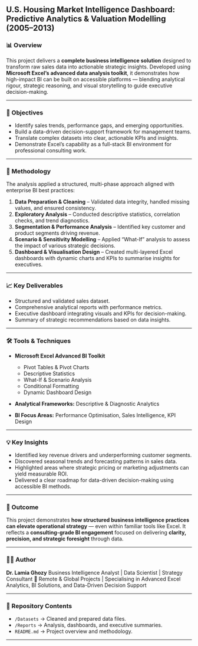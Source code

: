 ## **U.S. Housing Market Intelligence Dashboard: Predictive Analytics & Valuation Modelling (2005–2013)**

### **📊 Overview**

This project delivers a **complete business intelligence solution** designed to transform raw sales data into actionable strategic insights.
Developed using **Microsoft Excel’s advanced data analysis toolkit**, it demonstrates how high-impact BI can be built on accessible platforms — blending analytical rigour, strategic reasoning, and visual storytelling to guide executive decision-making.

---

### **🎯 Objectives**

* Identify sales trends, performance gaps, and emerging opportunities.
* Build a data-driven decision-support framework for management teams.
* Translate complex datasets into clear, actionable KPIs and insights.
* Demonstrate Excel’s capability as a full-stack BI environment for professional consulting work.

---

### **🧠 Methodology**

The analysis applied a structured, multi-phase approach aligned with enterprise BI best practices:

1. **Data Preparation & Cleaning** – Validated data integrity, handled missing values, and ensured consistency.
2. **Exploratory Analysis** – Conducted descriptive statistics, correlation checks, and trend diagnostics.
3. **Segmentation & Performance Analysis** – Identified key customer and product segments driving revenue.
4. **Scenario & Sensitivity Modelling** – Applied “What-If” analysis to assess the impact of various strategic decisions.
5. **Dashboard & Visualisation Design** – Created multi-layered Excel dashboards with dynamic charts and KPIs to summarise insights for executives.

---

### **📈 Key Deliverables**

* Structured and validated sales dataset.
* Comprehensive analytical reports with performance metrics.
* Executive dashboard integrating visuals and KPIs for decision-making.
* Summary of strategic recommendations based on data insights.

---

### **🛠️ Tools & Techniques**

* **Microsoft Excel Advanced BI Toolkit**

  * Pivot Tables & Pivot Charts
  * Descriptive Statistics
  * What-If & Scenario Analysis
  * Conditional Formatting
  * Dynamic Dashboard Design
* **Analytical Frameworks:** Descriptive & Diagnostic Analytics
* **BI Focus Areas:** Performance Optimisation, Sales Intelligence, KPI Design

---

### **💡 Key Insights**

* Identified key revenue drivers and underperforming customer segments.
* Discovered seasonal trends and forecasting patterns in sales data.
* Highlighted areas where strategic pricing or marketing adjustments can yield measurable ROI.
* Delivered a clear roadmap for data-driven decision-making using accessible BI methods.

---

### **🏁 Outcome**

This project demonstrates **how structured business intelligence practices can elevate operational strategy** — even within familiar tools like Excel.
It reflects a **consulting-grade BI engagement** focused on delivering **clarity, precision, and strategic foresight** through data.

---

### **👩‍💼 Author**

**Dr. Lamia Ghozy**
Business Intelligence Analyst | Data Scientist | Strategy Consultant
📍 Remote & Global Projects | Specialising in Advanced Excel Analytics, BI Solutions, and Data-Driven Decision Support

---

### **📂 Repository Contents**

* `/Datasets` → Cleaned and prepared data files.
* `/Reports` → Analysis, dashboards, and executive summaries.
* `README.md` → Project overview and methodology.

---


